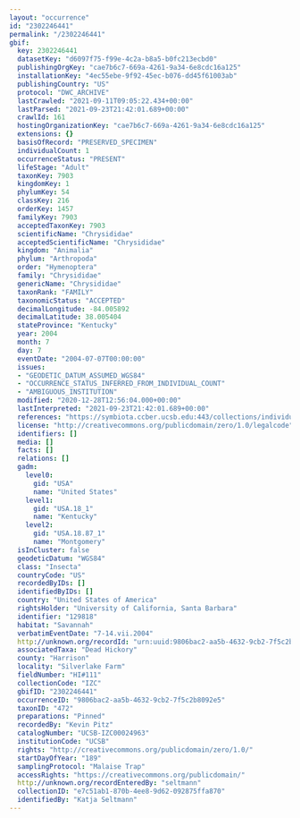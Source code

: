 ```yaml
---
layout: "occurrence"
id: "2302246441"
permalink: "/2302246441"
gbif:
  key: 2302246441
  datasetKey: "d6097f75-f99e-4c2a-b8a5-b0fc213ecbd0"
  publishingOrgKey: "cae7b6c7-669a-4261-9a34-6e8cdc16a125"
  installationKey: "4ec55ebe-9f92-45ec-b076-dd45f61003ab"
  publishingCountry: "US"
  protocol: "DWC_ARCHIVE"
  lastCrawled: "2021-09-11T09:05:22.434+00:00"
  lastParsed: "2021-09-23T21:42:01.689+00:00"
  crawlId: 161
  hostingOrganizationKey: "cae7b6c7-669a-4261-9a34-6e8cdc16a125"
  extensions: {}
  basisOfRecord: "PRESERVED_SPECIMEN"
  individualCount: 1
  occurrenceStatus: "PRESENT"
  lifeStage: "Adult"
  taxonKey: 7903
  kingdomKey: 1
  phylumKey: 54
  classKey: 216
  orderKey: 1457
  familyKey: 7903
  acceptedTaxonKey: 7903
  scientificName: "Chrysididae"
  acceptedScientificName: "Chrysididae"
  kingdom: "Animalia"
  phylum: "Arthropoda"
  order: "Hymenoptera"
  family: "Chrysididae"
  genericName: "Chrysididae"
  taxonRank: "FAMILY"
  taxonomicStatus: "ACCEPTED"
  decimalLongitude: -84.005892
  decimalLatitude: 38.005404
  stateProvince: "Kentucky"
  year: 2004
  month: 7
  day: 7
  eventDate: "2004-07-07T00:00:00"
  issues:
  - "GEODETIC_DATUM_ASSUMED_WGS84"
  - "OCCURRENCE_STATUS_INFERRED_FROM_INDIVIDUAL_COUNT"
  - "AMBIGUOUS_INSTITUTION"
  modified: "2020-12-28T12:56:04.000+00:00"
  lastInterpreted: "2021-09-23T21:42:01.689+00:00"
  references: "https://symbiota.ccber.ucsb.edu:443/collections/individual/index.php?occid=129818"
  license: "http://creativecommons.org/publicdomain/zero/1.0/legalcode"
  identifiers: []
  media: []
  facts: []
  relations: []
  gadm:
    level0:
      gid: "USA"
      name: "United States"
    level1:
      gid: "USA.18_1"
      name: "Kentucky"
    level2:
      gid: "USA.18.87_1"
      name: "Montgomery"
  isInCluster: false
  geodeticDatum: "WGS84"
  class: "Insecta"
  countryCode: "US"
  recordedByIDs: []
  identifiedByIDs: []
  country: "United States of America"
  rightsHolder: "University of California, Santa Barbara"
  identifier: "129818"
  habitat: "Savannah"
  verbatimEventDate: "7-14.vii.2004"
  http://unknown.org/recordId: "urn:uuid:9806bac2-aa5b-4632-9cb2-7f5c2b8092e5"
  associatedTaxa: "Dead Hickory"
  county: "Harrison"
  locality: "Silverlake Farm"
  fieldNumber: "HI#111"
  collectionCode: "IZC"
  gbifID: "2302246441"
  occurrenceID: "9806bac2-aa5b-4632-9cb2-7f5c2b8092e5"
  taxonID: "472"
  preparations: "Pinned"
  recordedBy: "Kevin Pitz"
  catalogNumber: "UCSB-IZC00024963"
  institutionCode: "UCSB"
  rights: "http://creativecommons.org/publicdomain/zero/1.0/"
  startDayOfYear: "189"
  samplingProtocol: "Malaise Trap"
  accessRights: "https://creativecommons.org/publicdomain/"
  http://unknown.org/recordEnteredBy: "seltmann"
  collectionID: "e7c51ab1-870b-4ee8-9d62-092875ffa870"
  identifiedBy: "Katja Seltmann"
---
```

